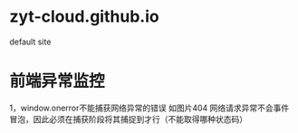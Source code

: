# zyt-cloud.github.io
default site
# 前端异常监控
 1，window.onerror不能捕获网络异常的错误 如图片404
 网络请求异常不会事件冒泡，因此必须在捕获阶段将其捕捉到才行（不能取得哪种状态码）
 <script>
  window.addEventListener('error', (msg, url, row, col, error) => {
    console.log('我知道 404 错误了');
    console.log(
      msg, url, row, col, error
    );
    return true;
  }, true);
</script>
<img src="./404.png" alt="">
